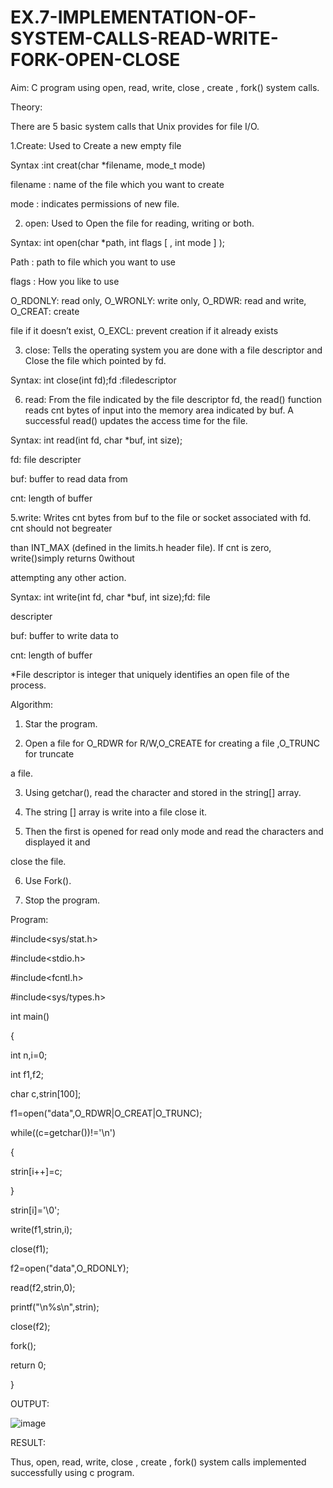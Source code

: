 # EX.7-IMPLEMENTATION-OF-SYSTEM-CALLS-READ-WRITE-FORK-OPEN-CLOSE

Aim: 
C program using open, read, write, close , create , fork() system calls.

Theory:

There are 5 basic system calls that Unix provides for file I/O.

1.Create: Used to Create a new empty file

Syntax :int creat(char *filename, mode_t mode)

filename : name of the file which you want to create

mode : indicates permissions of new file.

2. open: Used to Open the file for reading, writing or both.

Syntax: int open(char *path, int flags [ , int mode ] );

Path : path to file which you want to use

flags : How you like to use

O_RDONLY: read only, O_WRONLY: write only, O_RDWR: read and write, O_CREAT: create

file if it doesn’t exist, O_EXCL: prevent creation if it already exists

3. close: Tells the operating system you are done with a file descriptor and Close the file which pointed by fd.

Syntax: int close(int fd);fd :filedescriptor

6. read: From the file indicated by the file descriptor fd, the read() function reads cnt bytes of input into the memory area indicated by buf. A successful read() updates the access time for the file.

Syntax: int read(int fd, char *buf, int size);

fd: file descripter

buf: buffer to read data from

cnt: length of buffer

5.write: Writes cnt bytes from buf to the file or socket associated with fd. cnt should not 
begreater

than INT_MAX (defined in the limits.h header file). If cnt is zero, write()simply returns 
0without

attempting any other action.

Syntax: int write(int fd, char *buf, int size);fd: file

descripter

buf: buffer to write data to

cnt: length of buffer

*File descriptor is integer that uniquely identifies an open file of the process.

Algorithm:

1. Star the program.

2. Open a file for O_RDWR for R/W,O_CREATE for creating a file ,O_TRUNC for truncate

a file.

3. Using getchar(), read the character and stored in the string[] array.

4. The string [] array is write into a file close it.

5. Then the first is opened for read only mode and read the characters and displayed it and

close the file.

6. Use Fork().

7. Stop the program.

Program:


#include<sys/stat.h>

#include<stdio.h>

#include<fcntl.h>

#include<sys/types.h>

int main()


{

int n,i=0;

int f1,f2;

char c,strin[100];

f1=open("data",O_RDWR|O_CREAT|O_TRUNC);

while((c=getchar())!='\n')

{

strin[i++]=c;

}

strin[i]='\0';

write(f1,strin,i);

close(f1);

f2=open("data",O_RDONLY);

read(f2,strin,0);

printf("\n%s\n",strin);

close(f2);

fork();

return 0;

}

OUTPUT:

![image](https://github.com/Harsayazheni/EX.7-IMPLEMENTATION-OF-SYSTEM-CALLS-READ-WRITE-FORK-OPEN-CLOSE/assets/118708467/9d6c3f9c-f597-4692-bbef-fa80270ecbd4)

RESULT:

Thus, open, read, write, close , create , fork() system calls implemented successfully using c
program.
